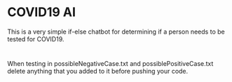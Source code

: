 # COVID19 AI
This is a very simple if-else chatbot for determining if a person needs to be tested for COVID19.
#
When testing in possibleNegativeCase.txt and possiblePositiveCase.txt delete anything that you added to it before pushing your code.
